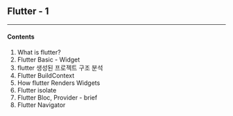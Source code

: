 <h2>Flutter - 1</h2>

<hr>

<h4>Contents</h4>

1. What is flutter?
2. Flutter Basic - Widget
3. flutter 생성된 프로젝트 구조 분석
4. Flutter BuildContext
5. How flutter Renders Widgets
6. Flutter isolate
7. Flutter Bloc, Provider - brief
8. Flutter Navigator